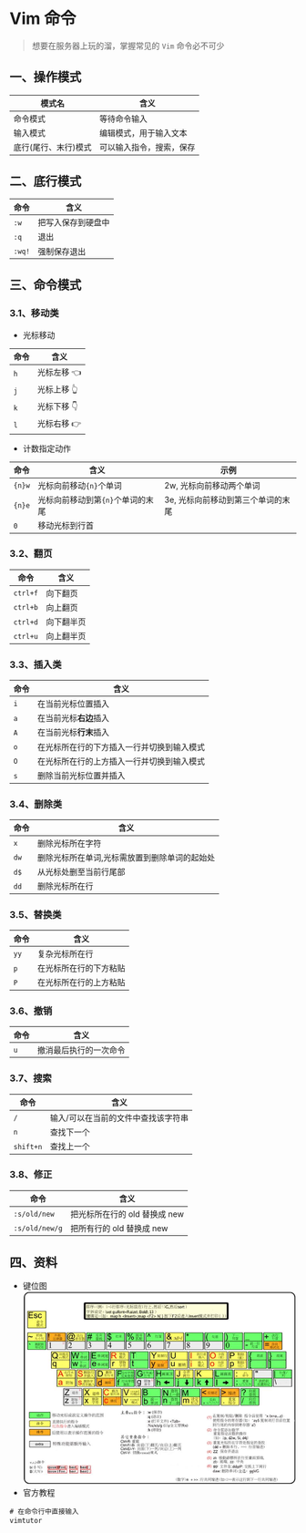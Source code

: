 # Vim 命令

> 想要在服务器上玩的溜，掌握常见的 `Vim` 命令必不可少

## 一、操作模式

| 模式名               | 含义                     |
| -------------------- | ------------------------ |
| 命令模式             | 等待命令输入             |
| 输入模式             | 编辑模式，用于输入文本   |
| 底行(尾行、末行)模式 | 可以输入指令，搜索，保存 |

## 二、底行模式

| 命令   | 含义               |
| ------ | ------------------ |
| `:w`   | 把写入保存到硬盘中 |
| `:q`   | 退出               |
| `:wq!` | 强制保存退出       |

## 三、命令模式

### 3.1、移动类

- 光标移动

| 命令 | 含义        |
| ---- | ----------- |
| `h`  | 光标左移 👈 |
| `j`  | 光标上移 👆 |
| `k`  | 光标下移 👇 |
| `l`  | 光标右移 👉 |

- 计数指定动作

| 命令   | 含义                              | 示例                               |
| ------ | --------------------------------- | ---------------------------------- |
| `{n}w` | 光标向前移动`{n}`个单词           | 2w, 光标向前移动两个单词           |
| `{n}e` | 光标向前移动到第`{n}`个单词的末尾 | 3e, 光标向前移动到第三个单词的末尾 |
| `0`    | 移动光标到行首                    |

### 3.2、翻页

| 命令     | 含义       |
| -------- | ---------- |
| `ctrl+f` | 向下翻页   |
| `ctrl+b` | 向上翻页   |
| `ctrl+d` | 向下翻半页 |
| `ctrl+u` | 向上翻半页 |

### 3.3、插入类

| 命令 | 含义                                       |
| ---- | ------------------------------------------ |
| `i`  | 在当前光标位置插入                         |
| `a`  | 在当前光标**右边**插入                     |
| `A`  | 在当前光标**行末**插入                     |
| `o`  | 在光标所在行的下方插入一行并切换到输入模式 |
| `O`  | 在光标所在行的上方插入一行并切换到输入模式 |
| `s`  | 删除当前光标位置并插入                     |

### 3.4、删除类

| 命令 | 含义                                          |
| ---- | --------------------------------------------- |
| `x`  | 删除光标所在字符                              |
| `dw` | 删除光标所在单词,光标需放置到删除单词的起始处 |
| `d$` | 从光标处删至当前行尾部                        |
| `dd` | 删除光标所在行                                |

### 3.5、替换类

| 命令 | 含义                   |
| ---- | ---------------------- |
| `yy` | 复杂光标所在行         |
| `p`  | 在光标所在行的下方粘贴 |
| `P`  | 在光标所在行的上方粘贴 |

### 3.6、撤销

| 命令 | 含义                   |
| ---- | ---------------------- |
| `u`  | 撤消最后执行的一次命令 |

### 3.7、搜索

| 命令      | 含义                                |
| --------- | ----------------------------------- |
| `/`       | 输入/可以在当前的文件中查找该字符串 |
| `n`       | 查找下一个                          |
| `shift+n` | 查找上一个                          |

### 3.8、修正

| 命令           | 含义                          |
| -------------- | ----------------------------- |
| `:s/old/new`   | 把光标所在行的 old 替换成 new |
| `:s/old/new/g` | 把所有行的 old 替换成 new     |

## 四、资料

- 键位图
  ![Vim键位图](/images/linux/vikey.jpeg)
- 官方教程

```shell
# 在命令行中直接输入
vimtutor
```
